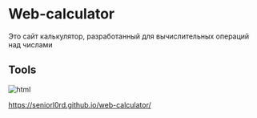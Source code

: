 # Web-calculator <br>

Это сайт калькулятор, разработанный для вычислительных операций над числами <br>

## Tools
![html](https://icons8.com/icon/owWiEaAJmGKK/html-5-is-a-software-solution-stack-that-defines-the-properties-and-behaviors-of-web-page) 

https://seniorl0rd.github.io/web-calculator/
 